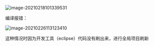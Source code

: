 ![image-20210218101339531](\typora-user-images\image-20210218101339531.png)

编译报错：

![image-20210226113123410](\typora-user-images\image-20210226113123410.png)

这种情况时因为开发工具（eclipse）代码没有刷出来，进行全局项目刷新


